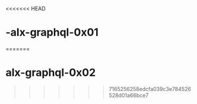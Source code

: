 <<<<<<< HEAD
# -alx-graphql-0x01
=======
# alx-graphql-0x02
>>>>>>> 7165256258edcfa039c3e784526528d01a66bce7
